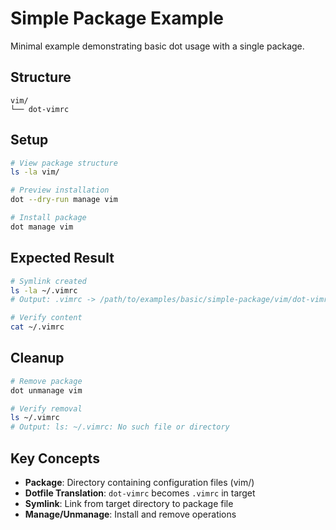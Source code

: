 # Simple Package Example

Minimal example demonstrating basic dot usage with a single package.

## Structure

```
vim/
└── dot-vimrc
```

## Setup

```bash
# View package structure
ls -la vim/

# Preview installation
dot --dry-run manage vim

# Install package
dot manage vim
```

## Expected Result

```bash
# Symlink created
ls -la ~/.vimrc
# Output: .vimrc -> /path/to/examples/basic/simple-package/vim/dot-vimrc

# Verify content
cat ~/.vimrc
```

## Cleanup

```bash
# Remove package
dot unmanage vim

# Verify removal
ls ~/.vimrc
# Output: ls: ~/.vimrc: No such file or directory
```

## Key Concepts

- **Package**: Directory containing configuration files (vim/)
- **Dotfile Translation**: `dot-vimrc` becomes `.vimrc` in target
- **Symlink**: Link from target directory to package file
- **Manage/Unmanage**: Install and remove operations

